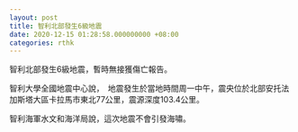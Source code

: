 ```yaml
---
layout: post
title: 智利北部發生6級地震
date: 2020-12-15 01:28:58.000000000 +08:00
categories: rthk
---
```


智利北部發生6級地震，暫時無接獲傷亡報告。

智利大學全國地震中心說，　地震發生於當地時間周一中午，震央位於北部安托法加斯塔大區卡拉馬市東北77公里，震源深度103.4公里。

智利海軍水文和海洋局說，這次地震不會引發海嘯。
